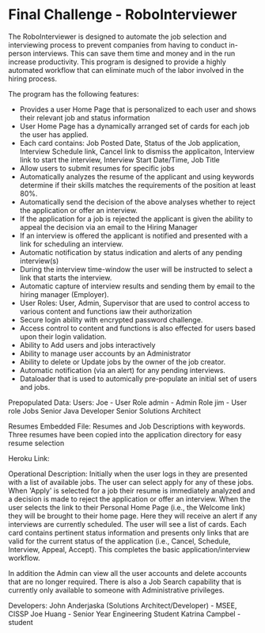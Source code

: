 # Final Challenge - RoboInterviewer

The RoboInterviewer is designed to automate the job selection and interviewing process to prevent companies from having to conduct in-person interviews. This can save them time and money and in the run increase productivity. This program is designed to provide a highly automated workflow that can eliminate much of the labor involved in the hiring process.

The program has the following features:
* Provides a user Home Page that is personalized to each user and shows their relevant job and status information
* User Home Page has a dynamically arranged set of cards for each job the user has applied.
* Each card contains: Job Posted Date, Status of the Job application, Interview Schedule link, Cancel link to dismiss the applicaiton,
  Interview link to start the interview, Interview Start Date/Time, Job Title
* Allow users to submit resumes for specific jobs
* Automatically analyzes the resume of the applicant and using keywords determine if their skills matches the requirements of the position at least 80%.
* Automatically send the decision of the above analyses whether to reject the application or offer an interview.
* If the application for a job is rejected the applicant is given the ability to appeal the decision via an email to the Hiring Manager
* If an interview is offered the applicant is notified and presented with a link for scheduling an interview.
* Automatic notification by status indication and alerts of any pending interview(s)
* During the interview time-window the user will be instructed to select a link that starts the interview.
* Automatic capture of interview results and sending them by email to the hiring manager (Employer).
* User Roles: User, Admin, Supervisor that are used to control access to various content and functions iaw their authorization
* Secure login ability with encrypted password challenge.
* Access control to content and functions is also effected for users based upon their login validation.
* Ability to Add users and jobs interactively
* Ability to manage user accounts by an Administrator
* Ability to delete or Update jobs by the owner of the job creator.
* Automatic notification (via an alert) for any pending interviews.
* Dataloader that is used to automically pre-populate an initial set of users and jobs.

Prepopulated Data: 
Users: 
  Joe - User Role
  admin - Admin Role
  jim - User role
Jobs
Senior Java Developer
Senior Solutions Architect

Resumes
Embedded File: Resumes and Job Descriptions with keywords.
Three resumes have been copied into the application directory for easy resume selection

Heroku Link:

Operational Description:
Initially when the user logs in they are presented with a list of available jobs. 
The user can select apply for any of these jobs.  When 'Apply' is selected for a job
their resume is immediately analyzed and a decision is made to reject the application
or offer an interview.
When the user selects the link to their Personal Home Page (i.e., the Welcome link) they 
will be brought to their home page.  Here they will receive an alert if any interviews
are currently scheduled.  The user will see a list of cards.  Each card contains 
pertinent status information and presents only links that are valid for the current
status of the application (i.e., Cancel, Schedule, Interview, Appeal, Accept). This completes 
the basic application/interview workflow.  

In addition the Admin can view all the user accounts and delete accounts that are no longer
required. There is also a Job Search capability that is currently only available to someone
with Administrative privileges.


Developers:
John Anderjaska (Solutions Architect/Developer) - MSEE, CISSP
Joe Huang - Senior Year Engineering Student
Katrina Campbel - student



